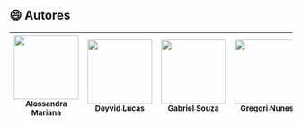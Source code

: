 


## :smile: Autores
| [<img loading="lazy" src="https://avatars.githubusercontent.com/u/86929017?v=4" width=115><br><sub>Alessandra Mariana</sub>](https://github.com/AlessandraMariana) |  [<img loading="lazy" src="https://avatars.githubusercontent.com/u/120314387?v=4" width=115><br><sub>Deyvid Lucas</sub>](https://github.com/DeyvidLucas-DEV) |  [<img loading="lazy" src="https://avatars.githubusercontent.com/u/115324992?v=4" width=115><br><sub>Gabriel Souza</sub>](https://github.com/Gabrieltupi) | [<img loading="lazy" src="https://avatars.githubusercontent.com/u/74692139?v=4" width=115><br><sub>Gregori Nunes</sub>](https://github.com/gregsnn) | [<img loading="lazy" src="https://avatars.githubusercontent.com/u/85557905?v=4" width=115><br><sub>Leonardo Faneze</sub>](https://github.com/FanezeLeo) | [<img loading="lazy" src="https://avatars.githubusercontent.com/u/110260819?v=4" width=115><br><sub>Vitor Colombo</sub>](https://github.com/VitorColombo) |  [<img loading="lazy" src="https://avatars.githubusercontent.com/u/102919718?v=4" width=115><br><sub>Wladmir Rodriuges</sub>](https://github.com/getwlad) |
| :---: | :---: | :---: |:---------------------------------------------------------------------------------------------------------------------------------------------------:|:-----------------------------------------------------------------------------------------------:|:-------------------------------------------------------------------------------------------------------------------------------------------------------:| :---: |
